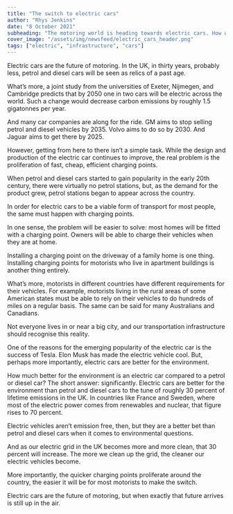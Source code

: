 ```yaml
---
title: "The switch to electric cars"
author: "Rhys Jenkins"
date: "8 October 2021"
subheading: "The motoring world is heading towards electric cars. How will these vehicles change the way we travel and what infrastructure is required?"
cover_image: "/assets/img/newsfeed/electric_cars_header.png"
tags: ["electric", "infrastructure", "cars"]   
---
```


Electric cars are the future of motoring. In the UK, in thirty years, probably less, petrol and diesel cars will be seen as relics of a past age. 

What’s more, a joint study from the universities of Exeter, Nijmegen, and Cambridge predicts that by 2050 one in two cars will be electric across the world. Such a change would decrease carbon emissions by roughly 1.5 gigatonnes per year. 

And many car companies are along for the ride. GM aims to stop selling petrol and diesel vehicles by 2035. Volvo aims to do so by 2030. And Jaguar aims to get there by 2025.  

However, getting from here to there isn’t a simple task. While the design and production of the electric car continues to improve, the real problem is the proliferation of fast, cheap, efficient charging points. 

When petrol and diesel cars started to gain popularity in the early 20th century, there were virtually no petrol stations, but, as the demand for the product grew, petrol stations began to appear across the country.

In order for electric cars to be a viable form of transport for most people, the same must happen with charging points. 

In one sense, the problem will be easier to solve: most homes will be fitted with a charging point. Owners will be able to charge their vehicles when they are at home.     

Installing a charging point on the driveway of a family home is one thing. Installing charging points for motorists who live in apartment buildings is another thing entirely.

What’s more, motorists in different countries have different requirements for their vehicles. For example, motorists living in the rural areas of some American states must be able to rely on their vehicles to do hundreds of miles on a regular basis. The same can be said for many Australians and Canadians. 

Not everyone lives in or near a big city, and our transportation infrastructure should recognise this reality. 

One of the reasons for the emerging popularity of the electric car is the success of Tesla. Elon Musk has made the electric vehicle cool. But, perhaps more importantly, electric cars are better for the environment.   

How much better for the environment is an electric car compared to a petrol or diesel car? The short answer: significantly. Electric cars are better for the environment than petrol and diesel cars to the tune of roughly 30 percent of lifetime emissions in the UK. In countries like France and Sweden, where most of the electric power comes from renewables and nuclear, that figure rises to 70 percent.

Electric vehicles aren’t emission free, then, but they are a better bet than petrol and diesel cars when it comes to environmental questions. 

And as our electric grid in the UK becomes more and more clean, that 30 percent will increase. The more we clean up the grid, the cleaner our electric vehicles become. 

More importantly, the quicker charging points proliferate around the country, the easier it will be for most motorists to make the switch. 

Electric cars are the future of motoring, but when exactly that future arrives is still up in the air.  